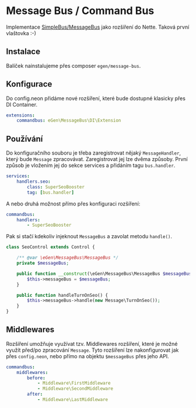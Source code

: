 # Message Bus / Command Bus
Implementace [SimpleBus/MessageBus](http://simplebus.github.io/MessageBus/doc/command_bus.html) jako rozšíření do Nette. Taková první vlaštovka :-)
## Instalace
Balíček nainstalujeme přes composer `egen/message-bus`.
## Konfigurace
Do config.neon přidáme nové rozšíření, které bude dostupné klasicky přes DI Container.
```yaml
extensions:
    commandbus: eGen\MessageBus\DI\Extension
```
## Používání
Do konfiguračního souboru je třeba zaregistrovat nějaký `MessageHandler`, který bude `Message` zpracovávat. Zaregistrovat jej lze dvěma způsoby. První způsob je vložením jej do sekce services a přidáním tagu `bus.handler`.
```yaml
services:
    handlers.seo:
        class: SuperSeoBooster
        tag: [bus.handler]
```
A nebo druhá možnost přímo přes konfiguraci rozšíření:
```yaml
commandbus:
    handlers:
        - SuperSeoBooster
```
Pak si stačí kdekoliv injeknout `MessageBus` a zavolat metodu `handle()`.
```php
class SeoControl extends Control {

    /** @var \eGen\MessageBus\MessageBus */
    private $messageBus;

    public function __construct(\eGen\MessageBus\MessageBus $messageBus) {
        $this->messageBus = $messageBus;
    }

    public function handleTurnOnSeo() {
        $this->messageBus->handle(new Message\TurnOnSeo());
    }
}
```
## Middlewares
Rozšíření umožňuje využívat tzv. Middlewares rozšíření, které je možné využít před/po zpracování `Message`. Tyto rozšíření lze nakonfigurovat jak přes `config.neon`, nebo přímo na objektu `$messageBus` přes jeho API.
```yaml
commandbus:
	middlewares:
		before:
			- Middleware\FirstMiddleware
			- Middleware\SecondMiddleware
		after:
			- Middleware\LastMiddleware
```